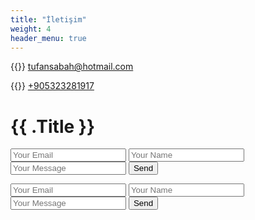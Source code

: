 ```yaml
---
title: "İletişim"
weight: 4
header_menu: true
---
```


{{<icon class="fa fa-envelope">}}&nbsp;[tufansabah@hotmail.com](mailto:tufansabah@hotmail.com)

{{<icon class="fa fa-phone">}}&nbsp;[+905323281917](tel:+905323281917)




<html>
  <head>
    <title>{{ .Title }}</title>
  </head>
  <body>
    <h1>{{ .Title }}</h1>
    <form accept-charset="UTF-8" action="https://getform.io/https://getform.io/f/aafdacf0-4d1c-460d-9378-1ea96aa83bac" method="POST">
    <input type="email" name="email" placeholder="Your Email">
    <input type="text" name="name" placeholder="Your Name">
    <input type="text" name="message" placeholder="Your Message">
    <button type="submit">Send</button>
</form>
  </body>
</html>

<form name="contact" method="POST" data-netlify="true">
    <input type="email" name="email" placeholder="Your Email">
    <input type="text" name="name" placeholder="Your Name">
    <input type="text" name="message" placeholder="Your Message">
    <button type="submit">Send</button>
</form>
